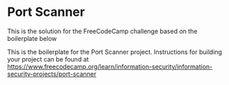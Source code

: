 # Port Scanner

This is the solution for the FreeCodeCamp challenge based on the boilerplate below

This is the boilerplate for the Port Scanner project. Instructions for building your project can be found at https://www.freecodecamp.org/learn/information-security/information-security-projects/port-scanner
